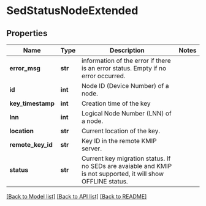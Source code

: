 # SedStatusNodeExtended

## Properties
Name | Type | Description | Notes
------------ | ------------- | ------------- | -------------
**error_msg** | **str** | information of the error if there is an error status. Empty if no error occurred. | 
**id** | **int** | Node ID (Device Number) of a node. | 
**key_timestamp** | **int** | Creation time of the key | 
**lnn** | **int** | Logical Node Number (LNN) of a node. | 
**location** | **str** | Current location of the key. | 
**remote_key_id** | **str** | Key ID in the remote KMIP server. | 
**status** | **str** | Current key migration status. If no SEDs are avaiable and KMIP is not supported, it will show OFFLINE status. | 

[[Back to Model list]](../README.md#documentation-for-models) [[Back to API list]](../README.md#documentation-for-api-endpoints) [[Back to README]](../README.md)


